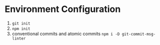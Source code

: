 # Environment Configuration

1. `git init`
2. `npm init`
3. conventional commits and atomic commits `npm i -D git-commit-msg-linter`
